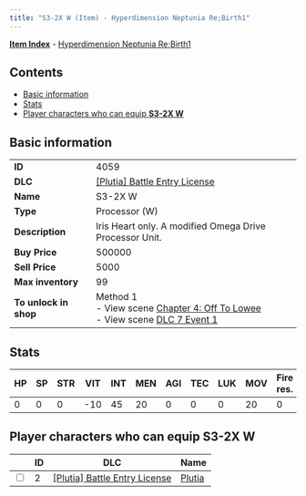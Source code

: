 ```yaml
---
title: "S3-2X W (Item) - Hyperdimension Neptunia Re;Birth1"
---
```


[**Item Index**](/neptunia/rb1/item/index.html) - [Hyperdimension Neptunia Re;Birth1](/neptunia/rb1)

## Contents

- [Basic information](#basic-information)
- [Stats](#stats)
- [Player characters who can equip **S3-2X W**](#player-characters-who-can-equip-s3-2x-w)

## Basic information

|   |   |
| -- | -- |
| **ID** | 4059 |
| **DLC** | [[Plutia] Battle Entry License](/neptunia/rb1/dlc/7-plutia.html) |
| **Name** | S3-2X W |
| **Type** | Processor (W) |
| **Description** | Iris Heart only. A modified Omega Drive Processor Unit. |
| **Buy Price** | 500000 |
| **Sell Price** | 5000 |
| **Max inventory** | 99 |
| **To unlock in shop** | Method 1<br />- View scene [Chapter 4: Off To Lowee](/neptunia/rb1/scene/1-401-chapter-4-off-to-lowee.html)<br />- View scene [DLC 7 Event 1](/neptunia/rb1/scene/7-5010-dlc-7-event-1.html) |

## Stats

| HP | SP | STR | VIT | INT | MEN | AGI | TEC | LUK | MOV | Fire res. | Ice res. | Wind res. | Lightning res. |
| -- | -- | --- | --- | --- | --- | --- | --- | --- | --- | --------- | -------- | --------- | -------------- |
| 0 | 0 | 0 | -10 | 45 | 20 | 0 | 0 | 0 | 20 | 0 | 0 | 0 | 0 |

## Player characters who can equip **S3-2X W**

|    | ID | DLC | Name |
| -- | -- | --- | ---- |
| <input type="checkbox" id="rb1-player-7-2" class="trackbox" /> | 2 | [[Plutia] Battle Entry License](/neptunia/rb1/dlc/7-plutia.html) | [Plutia](/neptunia/rb1/player/7-2-plutia.html) |